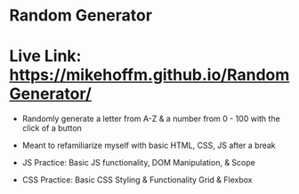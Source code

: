 # Random Generator 
# Live Link: https://mikehoffm.github.io/RandomGenerator/
- Randomly generate a letter from A-Z & a number from 0 - 100 with the click of a button
- Meant to refamiliarize myself with basic HTML, CSS, JS after a break

- JS Practice: Basic JS functionality, DOM Manipulation, & Scope
- CSS Practice: Basic CSS Styling & Functionality Grid & Flexbox
